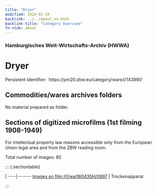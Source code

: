 ```yaml
---
title: "Dryer"
modified: 2024-01-19
backlink: ../../about.en.html
backlink-title: "Category Overview"
fn-stub: about
---
```


### Hamburgisches Welt-Wirtschafts-Archiv (HWWA)

# Dryer

<div class="hint">Persistent Identifier: `https://pm20.zbw.eu/category/ware/i/143990`</div>







## Commodities/wares archives folders





No material prepared as folder.



<a id="filmsections" />

## Sections of digitized microfilms (1st filming 1908-1949)

<p>For intellectual property law reasons accessible only from the European Union legal area and from the ZBW reading room.</p>



<p>Total number of images: 85</p>




::: {.sectiontable}

 | 
----|-------
<a class="btn" href="https://pm20.zbw.eu/film/h1/wa/W0435H/0997" rel="nofollow">Images on film h1/wa/W0435H/0997</a> | Trockenapparat


:::
















